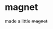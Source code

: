 <!--
  id: 262
  date: 2004-01-17
  modified: 2020-06-01
  slug: magnet
  type: post
  excerpt: <p>made a little magnet&#8230;</p>
  categories: Director
  tags: 
  inCv: 
  inPortfolio: 
  dateFrom: 
  dateTo: 
-->

# magnet

made a little <del>magnet</del>
